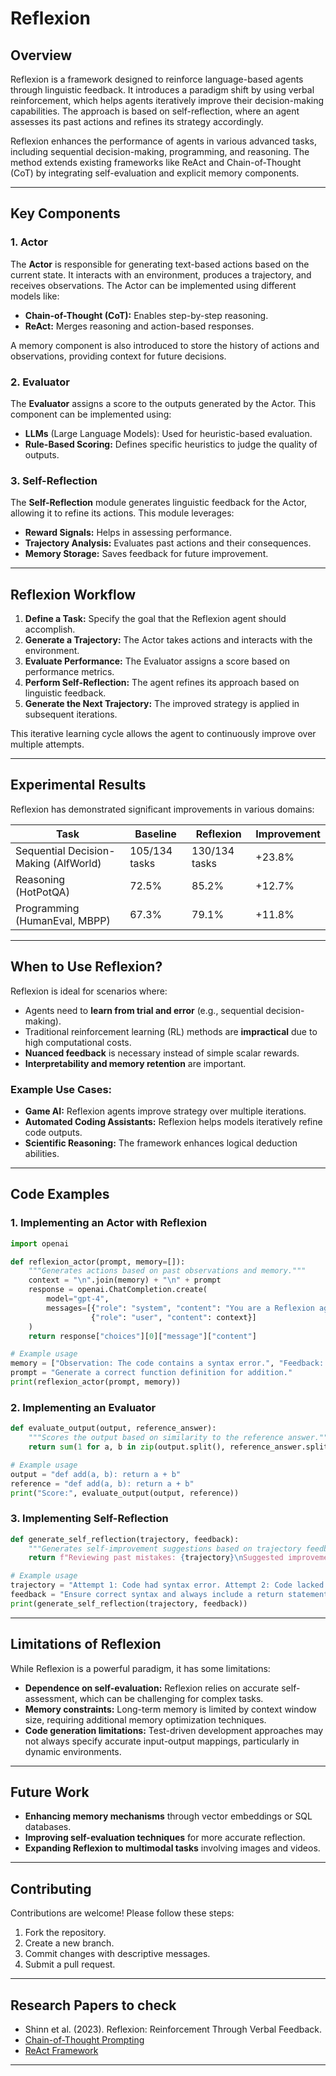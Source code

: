 # Reflexion

## Overview
Reflexion is a framework designed to reinforce language-based agents through linguistic feedback. It introduces a paradigm shift by using verbal reinforcement, which helps agents iteratively improve their decision-making capabilities. The approach is based on self-reflection, where an agent assesses its past actions and refines its strategy accordingly.

Reflexion enhances the performance of agents in various advanced tasks, including sequential decision-making, programming, and reasoning. The method extends existing frameworks like ReAct and Chain-of-Thought (CoT) by integrating self-evaluation and explicit memory components.

---

## Key Components

### 1. Actor
The **Actor** is responsible for generating text-based actions based on the current state. It interacts with an environment, produces a trajectory, and receives observations. The Actor can be implemented using different models like:
- **Chain-of-Thought (CoT):** Enables step-by-step reasoning.
- **ReAct:** Merges reasoning and action-based responses.

A memory component is also introduced to store the history of actions and observations, providing context for future decisions.

### 2. Evaluator
The **Evaluator** assigns a score to the outputs generated by the Actor. This component can be implemented using:
- **LLMs** (Large Language Models): Used for heuristic-based evaluation.
- **Rule-Based Scoring:** Defines specific heuristics to judge the quality of outputs.

### 3. Self-Reflection
The **Self-Reflection** module generates linguistic feedback for the Actor, allowing it to refine its actions. This module leverages:
- **Reward Signals:** Helps in assessing performance.
- **Trajectory Analysis:** Evaluates past actions and their consequences.
- **Memory Storage:** Saves feedback for future improvement.

---

## Reflexion Workflow
1. **Define a Task:** Specify the goal that the Reflexion agent should accomplish.
2. **Generate a Trajectory:** The Actor takes actions and interacts with the environment.
3. **Evaluate Performance:** The Evaluator assigns a score based on performance metrics.
4. **Perform Self-Reflection:** The agent refines its approach based on linguistic feedback.
5. **Generate the Next Trajectory:** The improved strategy is applied in subsequent iterations.

This iterative learning cycle allows the agent to continuously improve over multiple attempts.

---

## Experimental Results
Reflexion has demonstrated significant improvements in various domains:

| Task | Baseline | Reflexion | Improvement |
|------|----------|----------|------------|
| Sequential Decision-Making (AlfWorld) | 105/134 tasks | 130/134 tasks | +23.8% |
| Reasoning (HotPotQA) | 72.5% | 85.2% | +12.7% |
| Programming (HumanEval, MBPP) | 67.3% | 79.1% | +11.8% |

---

## When to Use Reflexion?

Reflexion is ideal for scenarios where:
- Agents need to **learn from trial and error** (e.g., sequential decision-making).
- Traditional reinforcement learning (RL) methods are **impractical** due to high computational costs.
- **Nuanced feedback** is necessary instead of simple scalar rewards.
- **Interpretability and memory retention** are important.

### Example Use Cases:
- **Game AI:** Reflexion agents improve strategy over multiple iterations.
- **Automated Coding Assistants:** Reflexion helps models iteratively refine code outputs.
- **Scientific Reasoning:** The framework enhances logical deduction abilities.

---

## Code Examples

### 1. Implementing an Actor with Reflexion
```python
import openai

def reflexion_actor(prompt, memory=[]):
    """Generates actions based on past observations and memory."""
    context = "\n".join(memory) + "\n" + prompt
    response = openai.ChatCompletion.create(
        model="gpt-4",
        messages=[{"role": "system", "content": "You are a Reflexion agent."},
                  {"role": "user", "content": context}]
    )
    return response["choices"][0]["message"]["content"]

# Example usage
memory = ["Observation: The code contains a syntax error.", "Feedback: Missing colon at line 3."]
prompt = "Generate a correct function definition for addition."
print(reflexion_actor(prompt, memory))
```

### 2. Implementing an Evaluator
```python
def evaluate_output(output, reference_answer):
    """Scores the output based on similarity to the reference answer."""
    return sum(1 for a, b in zip(output.split(), reference_answer.split()) if a == b) / len(reference_answer.split())

# Example usage
output = "def add(a, b): return a + b"
reference = "def add(a, b): return a + b"
print("Score:", evaluate_output(output, reference))
```

### 3. Implementing Self-Reflection
```python
def generate_self_reflection(trajectory, feedback):
    """Generates self-improvement suggestions based on trajectory feedback."""
    return f"Reviewing past mistakes: {trajectory}\nSuggested improvements: {feedback}"

# Example usage
trajectory = "Attempt 1: Code had syntax error. Attempt 2: Code lacked return statement."
feedback = "Ensure correct syntax and always include a return statement."
print(generate_self_reflection(trajectory, feedback))
```

---

## Limitations of Reflexion
While Reflexion is a powerful paradigm, it has some limitations:
- **Dependence on self-evaluation:** Reflexion relies on accurate self-assessment, which can be challenging for complex tasks.
- **Memory constraints:** Long-term memory is limited by context window size, requiring additional memory optimization techniques.
- **Code generation limitations:** Test-driven development approaches may not always specify accurate input-output mappings, particularly in dynamic environments.

---

## Future Work
- **Enhancing memory mechanisms** through vector embeddings or SQL databases.
- **Improving self-evaluation techniques** for more accurate reflection.
- **Expanding Reflexion to multimodal tasks** involving images and videos.

---

## Contributing
Contributions are welcome! Please follow these steps:
1. Fork the repository.
2. Create a new branch.
3. Commit changes with descriptive messages.
4. Submit a pull request.

---

## Research Papers to check
- Shinn et al. (2023). Reflexion: Reinforcement Through Verbal Feedback.
- [Chain-of-Thought Prompting](https://arxiv.org/abs/2201.11903)
- [ReAct Framework](https://arxiv.org/abs/2210.03629)

---

